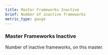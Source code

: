 ```yaml
---
title: Master Frameworks Inactive
brief: Number of inactive frameworks
metric_type: gauge
---
```

### Master Frameworks Inactive

Number of inactive frameworks, on this master.